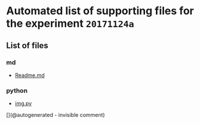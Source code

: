 # Automated list of supporting files for the __experiment `20171124a`__

## List of files

### md

* [Readme.md](/retired/cletus/IMN/Readme.md)


### python

* [img.py](/retired/cletus/IMN/img.py)


[](@autogenerated - invisible comment)